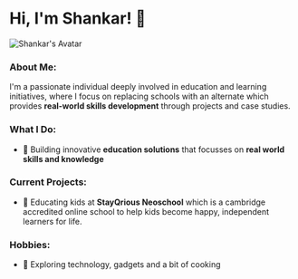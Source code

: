 # Hi, I'm Shankar! 👋

![Shankar's Avatar](./Shankar_avatar.png)

### About Me:
I'm a passionate individual deeply involved in education and learning initiatives, where I focus on replacing schools with an alternate which provides **real-world skills development** through projects and case studies.

### What I Do:
- 🔧 Building innovative **education solutions** that focusses on **real world skills and knowledge**

### Current Projects:
- 🎯 Educating kids at **StayQrious Neoschool** which is a cambridge accredited online school to help kids become happy, independent learners for life.
  
### Hobbies:
- 🎨 Exploring technology, gadgets and a bit of cooking

